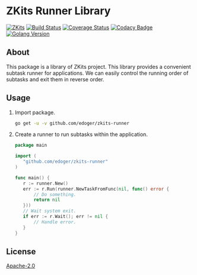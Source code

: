 # ZKits Runner Library #

[![ZKits](https://img.shields.io/badge/ZKits-Library-f3c)](https://github.com/edoger/zkits-requester)
[![Build Status](https://travis-ci.org/edoger/zkits-runner.svg?branch=master)](https://travis-ci.org/edoger/zkits-runner)
[![Coverage Status](https://coveralls.io/repos/github/edoger/zkits-runner/badge.svg?branch=master)](https://coveralls.io/github/edoger/zkits-runner?branch=master)
[![Codacy Badge](https://app.codacy.com/project/badge/Grade/b6cfc08a46a04e19acfbf722b013567e)](https://www.codacy.com/manual/edoger/zkits-runner/dashboard?utm_source=github.com&amp;utm_medium=referral&amp;utm_content=edoger/zkits-runner&amp;utm_campaign=Badge_Grade)
[![Golang Version](https://img.shields.io/badge/golang-1.13+-orange)](https://github.com/edoger/zkits-requester)

## About ##

This package is a library of ZKits project. 
This library provides a convenient subtask runner for applications. 
We can easily control the running order of subtasks and exit them in reverse order.

## Usage ##

 1. Import package.
 
    ```sh
    go get -u -v github.com/edoger/zkits-runner
    ```

 2. Create a runner to run subtasks within the application.

    ```go
    package main
    
    import (
       "github.com/edoger/zkits-runner"
    )
    
    func main() {
       r := runner.New()
       err := r.Run(runner.NewTaskFromFunc(nil, func() error {
           // Do something.
           return nil
       }))
       // Wait system exit.
       if err := r.Wait(); err != nil {
           // Handle error.
       }
    }
    ```

## License ##

[Apache-2.0](http://www.apache.org/licenses/LICENSE-2.0)
